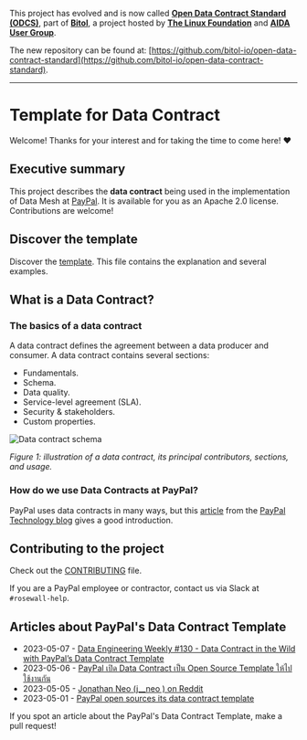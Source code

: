 This project has evolved and is now called [**Open Data Contract Standard (ODCS)**](https://github.com/bitol-io/open-data-contract-standard), part of [**Bitol**](https://bitol.io/), a project hosted by [**The Linux Foundation**](https://lfaidata.foundation/) and [**AIDA User Group**](https://aidaug.org/).

The new repository can be found at: [https://github.com/bitol-io/open-data-contract-standard](https://github.com/bitol-io/open-data-contract-standard).

---

# Template for Data Contract

Welcome! Thanks for your interest and for taking the time to come here! ❤️

## Executive summary
This project describes the **data contract** being used in the implementation of Data Mesh at [PayPal](https://about.pypl.com/). It is available for you as an Apache 2.0 license. Contributions are welcome!

## Discover the template
Discover the [template](https://github.com/paypal/data-contract-template/blob/main/docs/README.md). This file contains the explanation and several examples.

## What is a Data Contract?

### The basics of a data contract
A data contract defines the agreement between a data producer and consumer. A data contract contains several sections:
* Fundamentals.
* Schema.
* Data quality.
* Service-level agreement (SLA).
* Security & stakeholders.
* Custom properties.

![Data contract schema](https://github.com/paypal/data-contract-template/blob/main/docs/img/data-contract-v2-schema.png "Data contract schema")

*Figure 1: illustration of a data contract, its principal contributors, sections, and usage.*

### How do we use Data Contracts at PayPal?
PayPal uses data contracts in many ways, but this [article](https://medium.com/paypal-tech/the-next-generation-of-data-platforms-is-the-data-mesh-b7df4b825522) from the [PayPal Technology blog](https://medium.com/paypal-tech) gives a good introduction.

## Contributing to the project
Check out the [CONTRIBUTING](https://github.com/paypal/data-contract-template/blob/main/CONTRIBUTING.md) file.

If you are a PayPal employee or contractor, contact us via Slack at `#rosewall-help`.

## Articles about PayPal's Data Contract Template

 * 2023-05-07 - [Data Engineering Weekly #130 - Data Contract in the Wild with PayPal’s Data Contract Template](https://www.dataengineeringweekly.com/p/data-engineering-weekly-130)
 * 2023-05-06 - [PayPal เปิด Data Contract เป็น Open Source Template ให้ไปใช้งานกัน](https://discuss.dataengineercafe.io/t/paypal-data-contract-open-source-template/581/1)
 * 2023-05-05 - [Jonathan Neo (j__neo ) on Reddit](https://www.reddit.com/r/dataengineering/comments/137glbo/comment/jixw5hj/?utm_source=reddit&utm_medium=web2x&context=3)
 * 2023-05-01 - [PayPal open sources its data contract template](https://jgp.ai/2023/05/01/paypal-open-sources-its-data-contract-template/)

If you spot an article about the PayPal's Data Contract Template, make a pull request! 

